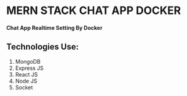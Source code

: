 # MERN STACK CHAT APP DOCKER
#### Chat App Realtime Setting By Docker
## Technologies Use:
1. MongoDB
2. Express JS
3. React JS
4. Node JS
5. Socket
